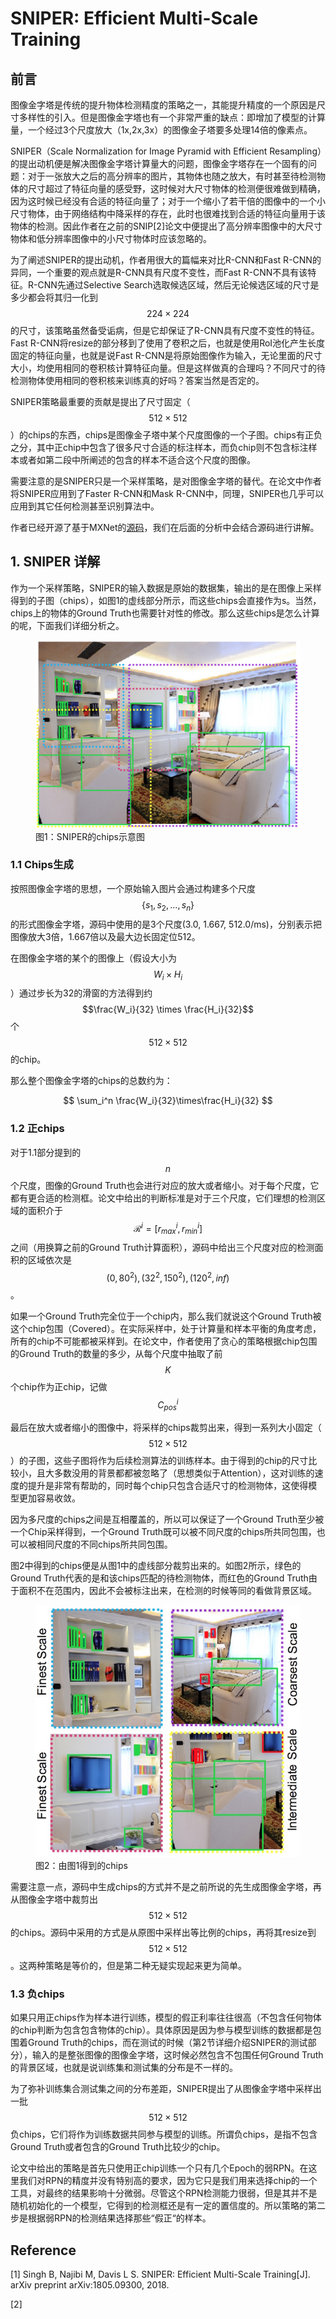 # SNIPER: Efficient Multi-Scale Training

## 前言

图像金字塔是传统的提升物体检测精度的策略之一，其能提升精度的一个原因是尺寸多样性的引入。但是图像金字塔也有一个非常严重的缺点：即增加了模型的计算量，一个经过3个尺度放大（1x,2x,3x）的图像金子塔要多处理14倍的像素点。

SNIPER（Scale Normalization for Image Pyramid with Efficient Resampling）的提出动机便是解决图像金字塔计算量大的问题，图像金字塔存在一个固有的问题：对于一张放大之后的高分辨率的图片，其物体也随之放大，有时甚至待检测物体的尺寸超过了特征向量的感受野，这时候对大尺寸物体的检测便很难做到精确，因为这时候已经没有合适的特征向量了；对于一个缩小了若干倍的图像中的一个小尺寸物体，由于网络结构中降采样的存在，此时也很难找到合适的特征向量用于该物体的检测。因此作者在之前的SNIP\[2\]论文中便提出了高分辨率图像中的大尺寸物体和低分辨率图像中的小尺寸物体时应该忽略的。

为了阐述SNIPER的提出动机，作者用很大的篇幅来对比R-CNN和Fast R-CNN的异同，一个重要的观点就是R-CNN具有尺度不变性，而Fast R-CNN不具有该特征。R-CNN先通过Selective Search选取候选区域，然后无论候选区域的尺寸是多少都会将其归一化到$$224\times224$$的尺寸，该策略虽然备受诟病，但是它却保证了R-CNN具有尺度不变性的特征。Fast R-CNN将resize的部分移到了使用了卷积之后，也就是使用RoI池化产生长度固定的特征向量，也就是说Fast R-CNN是将原始图像作为输入，无论里面的尺寸大小，均使用相同的卷积核计算特征向量。但是这样做真的合理吗？不同尺寸的待检测物体使用相同的卷积核来训练真的好吗？答案当然是否定的。

SNIPER策略最重要的贡献是提出了尺寸固定（$$512 \times 512$$）的chips的东西，chips是图像金子塔中某个尺度图像的一个子图。chips有正负之分，其中正chip中包含了很多尺寸合适的标注样本，而负chip则不包含标注样本或者如第二段中所阐述的包含的样本不适合这个尺度的图像。

需要注意的是SNIPER只是一个采样策略，是对图像金字塔的替代。在论文中作者将SNIPER应用到了Faster R-CNN和Mask R-CNN中，同理，SNIPER也几乎可以应用到其它任何检测甚至识别算法中。

作者已经开源了基于MXNet的[源码](https://github.com/mahyarnajibi/SNIPER)，我们在后面的分析中会结合源码进行讲解。

## 1. SNIPER 详解

作为一个采样策略，SNIPER的输入数据是原始的数据集，输出的是在图像上采样得到的子图（chips），如图1的虚线部分所示，而这些chips会直接作为s。当然，chips上的物体的Ground Truth也需要针对性的修改。那么这些chips是怎么计算的呢，下面我们详细分析之。

<figure>
<img src="/assets/SNIPER.png" alt="图1：SNIPER的chips示意图" />
<figcaption>图1：SNIPER的chips示意图</figcaption>
</figure>

### 1.1 Chips生成

按照图像金字塔的思想，一个原始输入图片会通过构建多个尺度$$\{s_1,s_2, ..., s_n\}$$的形式图像金字塔，源码中使用的是3个尺度(3.0, 1.667, 512.0/ms)，分别表示把图像放大3倍，1.667倍以及最大边长固定位512。

在图像金字塔的某个的图像上（假设大小为$$W_i\times H_i$$）通过步长为32的滑窗的方法得到约$$\frac{W_i}{32} \times \frac{H_i}{32}$$个$$512\times512$$的chip。

那么整个图像金字塔的chips的总数约为：

$$
\sum_i^n \frac{W_i}{32}\times\frac{H_i}{32}
$$

### 1.2 正chips

对于1.1部分提到的$$n$$个尺度，图像的Ground Truth也会进行对应的放大或者缩小。对于每个尺度，它都有更合适的检测框。论文中给出的判断标准是对于三个尺度，它们理想的检测区域的面积介于$$\mathcal{R}^i = [r_{max}^i, r_{min}^i]$$之间（用换算之前的Ground Truth计算面积），源码中给出三个尺度对应的检测面积的区域依次是$$(0, 80^2), (32^2, 150^2), (120^2, inf)$$。

如果一个Ground Truth完全位于一个chip内，那么我们就说这个Ground Truth被这个chip包围（Covered）。在实际采样中，处于计算量和样本平衡的角度考虑，所有的chip不可能都被采样到。在论文中，作者使用了贪心的策略根据chip包围的Ground Truth的数量的多少，从每个尺度中抽取了前$$K$$个chip作为正chip，记做$$C_{pos}^i$$

最后在放大或者缩小的图像中，将采样的chips裁剪出来，得到一系列大小固定（$$512\times512$$）的子图，这些子图将作为后续检测算法的训练样本。由于得到的chip的尺寸比较小，且大多数没用的背景都都被忽略了（思想类似于Attention），这对训练的速度的提升是非常有帮助的，同时每个chip只包含合适尺寸的检测物体，这使得模型更加容易收敛。

因为多尺度的chips之间是互相覆盖的，所以可以保证了一个Ground Truth至少被一个Chip采样得到，一个Ground Truth既可以被不同尺度的chips所共同包围，也可以被相同尺度的不同chips所共同包围。

图2中得到的chips便是从图1中的虚线部分裁剪出来的。如图2所示，绿色的Ground Truth代表的是和该chips匹配的待检测物体，而红色的Ground Truth由于面积不在范围内，因此不会被标注出来，在检测的时候等同的看做背景区域。

<figure>
<img src="/assets/SNIPER_2.jpeg" alt="图2：由图1得到的chips" />
<figcaption>图2：由图1得到的chips</figcaption>
</figure>

需要注意一点，源码中生成chips的方式并不是之前所说的先生成图像金字塔，再从图像金字塔中裁剪出$$512\times512$$的chips。源码中采用的方式是从原图中采样出等比例的chips，再将其resize到$$512\times512$$。这两种策略是等价的，但是第二种无疑实现起来更为简单。

### 1.3 负chips

如果只用正chips作为样本进行训练，模型的假正利率往往很高（不包含任何物体的chip判断为包含包含物体的chip）。具体原因是因为参与模型训练的数据都是包围着Ground Truth的chips，而在测试的时候（第2节详细介绍SNIPER的测试部分），输入的是整张图像的图像金字塔，这时候必然包含不包围任何Ground Truth的背景区域，也就是说训练集和测试集的分布是不一样的。

为了弥补训练集合测试集之间的分布差距，SNIPER提出了从图像金字塔中采样出一批$$512\times512$$负chips，它们将作为训练数据共同参与模型的训练。所谓负chips，是指不包含Ground Truth或者包含的Ground Truth比较少的chip。

论文中给出的策略是首先只使用正chip训练一个只有几个Epoch的弱RPN。在这里我们对RPN的精度并没有特别高的要求，因为它只是我们用来选择chip的一个工具，对最终的结果影响十分微弱。尽管这个RPN检测能力很弱，但是其并不是随机初始化的一个模型，它得到的检测框还是有一定的置信度的。所以策略的第二步是根据弱RPN的检测结果选择那些“假正“的样本。

## Reference

\[1\] Singh B, Najibi M, Davis L S. SNIPER: Efficient Multi-Scale Training\[J\]. arXiv preprint arXiv:1805.09300, 2018.

\[2\]

